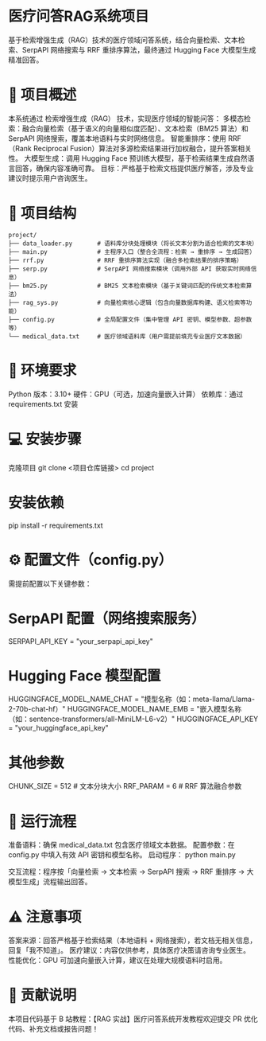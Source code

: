 # 医疗问答RAG系统项目
基于检索增强生成（RAG）技术的医疗领域问答系统，结合向量检索、文本检索、SerpAPI 网络搜索与 RRF 重排序算法，最终通过 Hugging Face 大模型生成精准回答。
# 📖 项目概述
本系统通过 检索增强生成（RAG） 技术，实现医疗领域的智能问答：
多模态检索：融合向量检索（基于语义的向量相似度匹配）、文本检索（BM25 算法）和 SerpAPI 网络搜索，覆盖本地语料与实时网络信息。
智能重排序：使用 RRF（Rank Reciprocal Fusion）算法对多源检索结果进行加权融合，提升答案相关性。
大模型生成：调用 Hugging Face 预训练大模型，基于检索结果生成自然语言回答，确保内容准确可靠。
目标：严格基于检索文档提供医疗解答，涉及专业建议时提示用户咨询医生。
# 📁 项目结构
```text
project/
├── data_loader.py       # 语料库分块处理模块（将长文本分割为适合检索的文本块）
├── main.py              # 主程序入口（整合全流程：检索 → 重排序 → 生成回答）
├── rrf.py               # RRF 重排序算法实现（融合多检索结果的排序策略）
├── serp.py              # SerpAPI 网络搜索模块（调用外部 API 获取实时网络信息）
├── bm25.py              # BM25 文本检索模块（基于关键词匹配的传统文本检索算法）
├── rag_sys.py           # 向量检索核心逻辑（包含向量数据库构建、语义检索等功能）
├── config.py            # 全局配置文件（集中管理 API 密钥、模型参数、超参数等）
└── medical_data.txt     # 医疗领域语料库（用户需提前填充专业医疗文本数据）
```
# 🚀 环境要求
Python 版本：3.10+
硬件：GPU（可选，加速向量嵌入计算）
依赖库：通过 requirements.txt 安装
# 💻 安装步骤
克隆项目
git clone <项目仓库链接>
cd project

# 安装依赖
pip install -r requirements.txt

# ⚙️ 配置文件（config.py）
需提前配置以下关键参数：
# SerpAPI 配置（网络搜索服务）
SERPAPI_API_KEY = "your_serpapi_api_key"  

# Hugging Face 模型配置
HUGGINGFACE_MODEL_NAME_CHAT = "模型名称（如：meta-llama/Llama-2-70b-chat-hf）"
HUGGINGFACE_MODEL_NAME_EMB = "嵌入模型名称（如：sentence-transformers/all-MiniLM-L6-v2）"
HUGGINGFACE_API_KEY = "your_huggingface_api_key"  

# 其他参数
CHUNK_SIZE = 512       # 文本分块大小
RRF_PARAM = 6          # RRF 算法融合参数

# 🚦 运行流程
准备语料：确保 medical_data.txt 包含医疗领域文本数据。
配置参数：在 config.py 中填入有效 API 密钥和模型名称。
启动程序：
python main.py

交互流程：程序按「向量检索 → 文本检索 → SerpAPI 搜索 → RRF 重排序 → 大模型生成」流程输出回答。
# ⚠️ 注意事项
答案来源：回答严格基于检索结果（本地语料 + 网络搜索），若文档无相关信息，回复「我不知道」。
医疗建议：内容仅供参考，具体医疗决策请咨询专业医生。
性能优化：GPU 可加速向量嵌入计算，建议在处理大规模语料时启用。
# 🙌 贡献说明
本项目代码基于 B 站教程：【RAG 实战】医疗问答系统开发教程欢迎提交 PR 优化代码、补充文档或报告问题！
